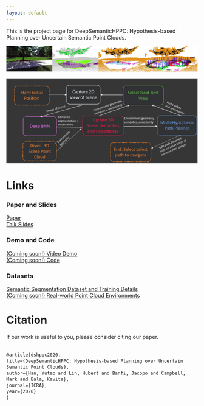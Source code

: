```yaml
---
layout: default
---
```


This is the project page for DeepSemanticHPPC: Hypothesis-based Planning over Uncertain Semantic Point Clouds.

<!--![setup0](./figs/setup0real.jpg){:height="100px"}![setup1](./figs/setup1real.jpg){:height="100px"}![setup2](./figs/setup2real.jpg){:height="100px"}![setup3](./figs/setup3realstart.jpg){:height="100px"}-->

![setup0](./figs/setup_combined.png)

![Pipeline](./figs/pipeline.png)

# Links

### Paper and Slides
[Paper](https://arxiv.org/abs/2003.03464) <br>
[Talk Slides](./slides_dark_theme.pdf) <br>

### Demo and Code
[(Coming soon!) Video Demo](./) <br>
[(Coming soon!) Code](./) <br>

### Datasets
[Semantic Segmentation Dataset and Training Details](./segmentation_dataset/README.html) <br>
[(Coming soon!) Real-world Point Cloud Environments](./) <br>

# Citation

<p>
If our work is useful to you, please consider citing our paper.
</p>

<pre><code>
@article{dshppc2020,
title={DeepSemanticHPPC: Hypothesis-based Planning over Uncertain Semantic Point Clouds},
author={Han, Yutao and Lin, Hubert and Banfi, Jacopo and Campbell, Mark and Bala, Kavita},
journal={ICRA},
year={2020}
}
</code></pre>


